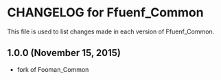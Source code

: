 # CHANGELOG for Ffuenf_Common

This file is used to list changes made in each version of Ffuenf_Common.

## 1.0.0 (November 15, 2015)

* fork of Fooman_Common